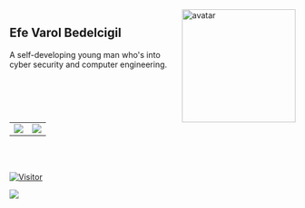 <img align="right" alt="avatar" width="200" src="avatar2.JPG"> 

## Efe Varol Bedelcigil

A self-developing young man who's into cyber security and computer engineering.

<table class="center">

<tr>
  <td><a href="https://github.com/EfeVaroll">
  <img src="https://img.shields.io/badge/GitHub-100000?style=for-the-badge&logo=github&logoColor=white">
 </a> 
<td><a href="https://www.linkedin.com/in/efevarolbedelcigil/">
<img src="https://img.shields.io/badge/LinkedIn-0077B5?style=for-the-badge&logo=linkedin&logoColor=white">
</a> 
  </tr>
</table>
<br></br>

[![Visitor](https://visitor-badge.laobi.icu/badge?page_id=EfeVaroll.EfeVaroll)](#)

<img align="left" src="https://github-readme-stats.vercel.app/api?username=EfeVaroll&theme=blue-green">
